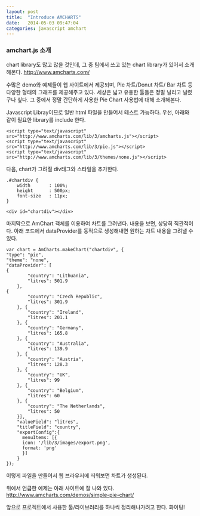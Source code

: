 ```yaml
---
layout: post
title:  "Introduce AMCHARTS"
date:   2014-05-03 09:47:04
categories: javascript amchart
---
```


### amchart.js 소개 

chart library도 많고 많을 것인데, 그 중 팀에서 쓰고 있는 chart library가 있어서 소개해본다. 
http://www.amcharts.com/

수많은 demo와 예제들이 웹 사이트에서 제공되며, Pie 차트/Donut 차트/ Bar 차트 등 다양한 형태의 그래프를 제공해주고 있다. 세상은 넓고 유용한 툴들은 정말 널리고 널렸구나 싶다. 
그 중에서 정말 간단하게 사용한 Pie Chart 사용법에 대해 소개해본다. 

Javascript Libray이므로 일반 html 파일을 만들어서 테스트 가능하다. 
우선, 아래와 같이 필요한 library를 include 한다. 

	<script type="text/javascript" src="http://www.amcharts.com/lib/3/amcharts.js"></script>
	<script type="text/javascript" src="http://www.amcharts.com/lib/3/pie.js"></script>
	<script type="text/javascript" src="http://www.amcharts.com/lib/3/themes/none.js"></script>

다음, chart가 그려질 div태그와 스타일을 추가한다. 

    .#chartdiv {
        width		: 100%;
        height		: 500px;
        font-size	: 11px;
    }

	<div id="chartdiv"></div>
    
마지막으로 AmChart 객체를 이용하여 차트를 그려낸다. 
내용을 보면, 상당히 직관적이다. 아래 코드에서 dataProvider를 동적으로 생성해내면 원하는 차트 내용을 그려낼 수 있다. 

	var chart = AmCharts.makeChart("chartdiv", {
    "type": "pie",
	"theme": "none",
    "dataProvider": [
    {
            "country": "Lithuania",
            "litres": 501.9
        },
    {
            "country": "Czech Republic",
            "litres": 301.9
        }, {
            "country": "Ireland",
            "litres": 201.1
        }, {
            "country": "Germany",
            "litres": 165.8
        }, {
            "country": "Australia",
            "litres": 139.9
        }, {
            "country": "Austria",
            "litres": 128.3
        }, {
            "country": "UK",
            "litres": 99
        }, {
            "country": "Belgium",
            "litres": 60
        }, {
            "country": "The Netherlands",
            "litres": 50
        }],
        "valueField": "litres",
        "titleField": "country",
        "exportConfig":{	
          menuItems: [{
          icon: '/lib/3/images/export.png',
          format: 'png'	  
          }]  
        }
    });

이렇게 파일을 만들어서 웹 브라우저에 띄워보면 차트가 생성된다. 

위에서 언급한 예제는 아래 사이트에 잘 나와 있다. 
http://www.amcharts.com/demos/simple-pie-chart/

앞으로 프로젝트에서 사용한 툴/라이브러리를 하나씩 정리해나가려고 한다. 
화이팅!
